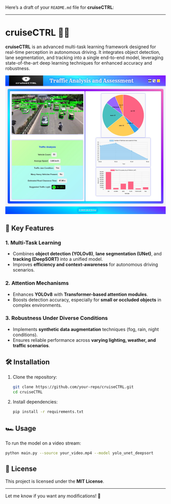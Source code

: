 Here’s a draft of your `README.md` file for **cruiseCTRL**:  

---

# cruiseCTRL 🚗💨  

**cruiseCTRL** is an advanced multi-task learning framework designed for real-time perception in autonomous driving. It integrates object detection, lane segmentation, and tracking into a single end-to-end model, leveraging state-of-the-art deep learning techniques for enhanced accuracy and robustness.  

![cruiseCTRL](Result/traffic_analysis_dash.jpg)

## 🚀 Key Features  

### 1. Multi-Task Learning  
- Combines **object detection (YOLOv8)**, **lane segmentation (UNet)**, and **tracking (DeepSORT)** into a unified model.  
- Improves **efficiency and context-awareness** for autonomous driving scenarios.  

### 2. Attention Mechanisms  
- Enhances **YOLOv8** with **Transformer-based attention modules**.  
- Boosts detection accuracy, especially for **small or occluded objects** in complex environments.  

### 3. Robustness Under Diverse Conditions  
- Implements **synthetic data augmentation** techniques (fog, rain, night conditions).  
- Ensures reliable performance across **varying lighting, weather, and traffic scenarios**.  

## 🛠️ Installation  

1. Clone the repository:  
   ```bash
   git clone https://github.com/your-repo/cruiseCTRL.git
   cd cruiseCTRL
   ```  
2. Install dependencies:  
   ```bash
   pip install -r requirements.txt
   ```  

## 🏎️ Usage  

To run the model on a video stream:  
```bash
python main.py --source your_video.mp4 --model yolo_unet_deepsort
```  

## 📜 License  
This project is licensed under the **MIT License**.  

---  

Let me know if you want any modifications! 🚀
